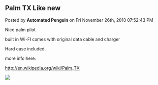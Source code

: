## Palm TX Like new
Posted by **Automated Penguin** on Fri November 26th, 2010 07:52:43 PM

Nice palm pilot

built in WI-FI comes with original data cable and charger

Hard case included.

more info here:

<http://en.wikipedia.org/wiki/Palm_TX>

![](http://www.public.asu.edu/~cbock/JUNK/sale/tx.JPG)
